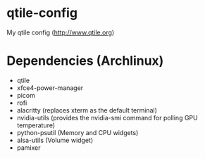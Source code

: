 # qtile-config
My qtile config (http://www.qtile.org)

# Dependencies (Archlinux)

- qtile
- xfce4-power-manager
- picom
- rofi
- alacritty (replaces xterm as the default terminal)
- nvidia-utils (provides the nvidia-smi command for polling GPU temperature)
- python-psutil (Memory and CPU widgets)
- alsa-utils (Volume widget)
- pamixer
